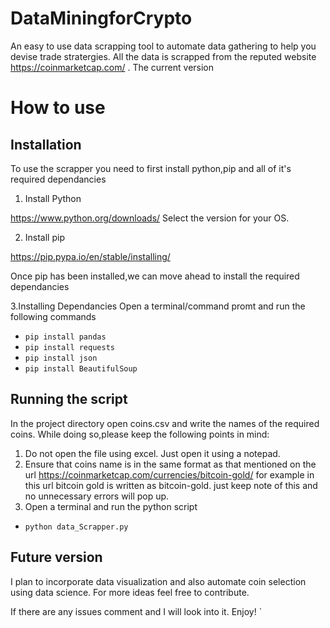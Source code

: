 # DataMiningforCrypto

An easy to use data scrapping tool to automate data gathering to help you devise trade stratergies.
All the data is scrapped from the reputed website https://coinmarketcap.com/ . The current version 

# How to use

## Installation
To use the scrapper you need to first install python,pip and all of it's required dependancies
1. Install Python

https://www.python.org/downloads/
Select the version for your OS. 

2. Install pip

https://pip.pypa.io/en/stable/installing/

Once pip has been installed,we can move ahead to install the required dependancies

3.Installing Dependancies
Open a terminal/command promt and run the following commands
  * `pip install pandas`
  * `pip install requests`
  * `pip install json`
  * `pip install BeautifulSoup`
 
 ## Running the script
 
 In the project directory open coins.csv and write the names of the required coins. While doing so,please keep the following points in mind:
 1. Do not open the file using excel. Just open it using a notepad.
 2. Ensure that coins name is in the same format as that mentioned on the url
  https://coinmarketcap.com/currencies/bitcoin-gold/
 for example in this url bitcoin gold is written as bitcoin-gold.
 just keep note of this and no unnecessary errors will pop up.
 3. Open a terminal and run the python script
  * `python data_Scrapper.py`
  
 ## Future version
 
 I plan to incorporate data visualization and also automate coin selection using data science. 
 For more ideas feel free to contribute.
 
 If there are any issues comment and I will look into it.
 Enjoy!
`
